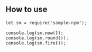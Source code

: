 ## How to use

```
let sm = require('sample-npm');

console.log(sm.now());
console.log(sm.round());
console.log(sm.fire());
```
